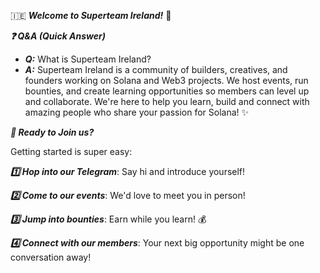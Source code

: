 🇮🇪 ***Welcome to Superteam Ireland!*** 🚀

***❓ Q&A (Quick Answer)***
- ***Q:*** What is Superteam Ireland?
- ***A:*** Superteam Ireland is a community of builders, creatives, and founders working on Solana and Web3 projects. We host events, run bounties, and create learning opportunities so members can level up and collaborate.
We're here to help you learn, build and connect with amazing people who share your passion for Solana! ✨


***🚀 Ready to Join us?***

Getting started is super easy:

***1️⃣ Hop into our Telegram***: Say hi and introduce yourself!

***2️⃣ Come to our events***: We'd love to meet you in person!

***3️⃣ Jump into bounties***: Earn while you learn! 💰

***4️⃣ Connect with our members***: Your next big opportunity might be one conversation away!


